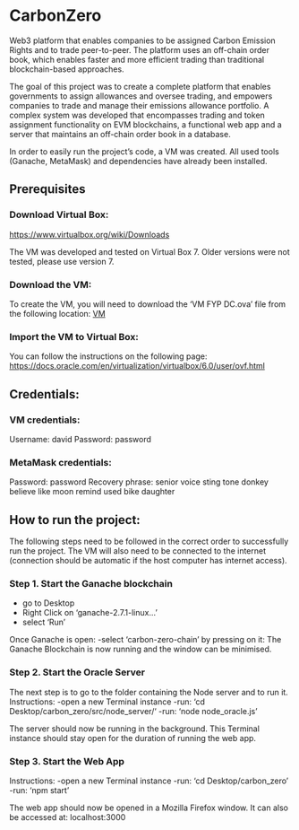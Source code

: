 # CarbonZero

Web3 platform that enables companies to be assigned Carbon Emission Rights and to trade peer-to-peer. The platform uses an off-chain order book, which enables faster and more efficient trading than traditional blockchain-based approaches.

The goal of this project was to create a complete platform that enables governments to assign allowances and oversee trading, and empowers companies to trade and manage their emissions allowance portfolio. A complex system was developed that encompasses trading and token assignment functionality on EVM blockchains, a functional web app and a server that maintains an off-chain order book in a database. 

In order to easily run the project’s code, a VM was created. All used tools (Ganache, MetaMask) and dependencies have already been installed.


## Prerequisites


### Download Virtual Box:

https://www.virtualbox.org/wiki/Downloads

The VM was developed and tested on Virtual Box 7. Older versions were not tested, please use version 7.


### Download the VM:

To create the VM, you will need to download the ‘VM FYP DC.ova’ file from the following location: [VM](https://bham-my.sharepoint.com/personal/dxc936_student_bham_ac_uk/_layouts/15/onedrive.aspx?id=%2Fpersonal%2Fdxc936%5Fstudent%5Fbham%5Fac%5Fuk%2FDocuments%2FVM%20FYP%20DC%2Eova&parent=%2Fpersonal%2Fdxc936%5Fstudent%5Fbham%5Fac%5Fuk%2FDocuments&ga=1)


### Import the VM to Virtual Box:

You can follow the instructions on the following page:
https://docs.oracle.com/en/virtualization/virtualbox/6.0/user/ovf.html

## Credentials:

### VM credentials:
Username: david
Password: password

### MetaMask credentials:

Password: password
Recovery phrase:
senior voice sting tone donkey believe like moon remind used bike daughter


## How to run the project:

The following steps need to be followed in the correct order to successfully run the project. The VM will also need to be connected to the internet (connection should be automatic if the host computer has internet access).


### Step 1. Start the Ganache blockchain

- go to Desktop
- Right Click on ‘ganache-2.7.1-linux...’
- select ‘Run’
  
Once Ganache is open:
-select ‘carbon-zero-chain’ by pressing on it:
The Ganache Blockchain is now running and the window can be minimised.


### Step 2. Start the Oracle Server

The next step is to go to the folder containing the Node server and to run it.
Instructions:
-open a new Terminal instance
-run: ‘cd Desktop/carbon_zero/src/node_server/‘ -run: ‘node node_oracle.js’

The server should now be running in the background. This Terminal instance should stay open for the duration of running the web app.


### Step 3. Start the Web App

Instructions:
-open a new Terminal instance -run: ‘cd Desktop/carbon_zero’ -run: ‘npm start’

The web app should now be opened in a Mozilla Firefox window. It can also be accessed at:
localhost:3000
